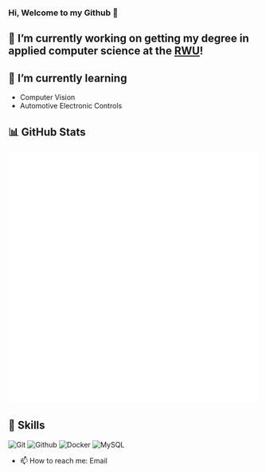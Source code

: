 ### Hi, Welcome to my Github 👋


## 🔭 I’m currently working on getting my degree in applied computer science at the [RWU](https://www.rwu.de/)!

## 🌱 I’m currently learning
- Computer Vision
- Automotive Electronic Controls

## 📊 GitHub Stats
![Metrics](https://github.com/vigoux/vigoux/blob/main/github-metrics.svg)

## 📝 Skills
![Git](https://img.shields.io/badge/Git-black?style=for-the-badge&logo=git)
![Github](https://img.shields.io/badge/Github-black?style=for-the-badge&logo=github)
![Docker](https://img.shields.io/badge/Docker-black?style=for-the-badge&logo=docker)
![MySQL](https://img.shields.io/badge/MySQL-black?style=for-the-badge&logo=mysql)

- 📫 How to reach me: Email
